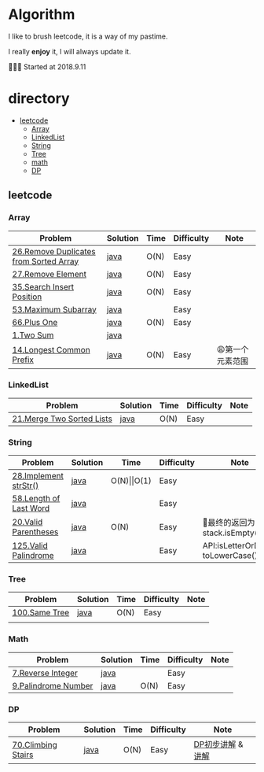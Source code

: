 # Algorithm

I like to brush leetcode, it is a way of my pastime.

I really **enjoy** it, I will always update it.

🎉🎉🎉 Started at 2018.9.11

# directory

- [leetcode](#0)
  - [Array](#1)
  - [LinkedList](#2)
  - [String](#3)
  - [Tree](#4)
  - [math](#5)
  - [DP](#6)

<h2 id = 0>leetcode</h3>

<h3 id = 1>Array</h4>

| Problem                                                      | Solution                                                     | Time | Difficulty | Note            |
| ------------------------------------------------------------ | ------------------------------------------------------------ | ---- | ---------- | --------------- |
| [26.Remove Duplicates from Sorted Array](https://leetcode.com/problems/remove-duplicates-from-sorted-array) | [java](https://github.com/tujietg/Algorithm/blob/master/leetcode/Array/No26.java) | O(N) | Easy       |                 |
| [27.Remove Element](https://leetcode.com/problems/remove-element) | [java](https://github.com/tujietg/Algorithm/blob/master/Array/No27.java) | O(N) | Easy       |                 |
| [35.Search Insert Position](https://leetcode.com/problems/search-insert-position) | [java](https://github.com/tujietg/Algorithm/blob/master/Array/No35.java) | O(N) | Easy       |                 |
| [53.Maximum Subarray](https://leetcode.com/problems/maximum-subarray) | [java](https://github.com/tujietg/Algorithm/blob/master/Array/No53.java) |      | Easy       |                 |
| [66.Plus One](https://leetcode.com/problems/plus-one)        | [java](https://github.com/tujietg/Algorithm/blob/master/Array/No66.java) | O(N) | Easy       |                 |
| [1.Two Sum](https://leetcode.com/problems/two-sum)           | [java](https://github.com/tujietg/Algorithm/blob/master/Array/No1.java) |      |            |                 |
| [14.Longest Common Prefix](https://leetcode.com/problems/longest-common-prefix) | [java](https://github.com/tujietg/Algorithm/blob/master/Array/No14.java) | O(N) | Easy       | 😩第一个元素范围 |

<h3 id = 2>LinkedList</h4>

| Problem                                                      | Solution                                                     | Time | Difficulty | Note |
| ------------------------------------------------------------ | ------------------------------------------------------------ | ---- | ---------- | ---- |
| [21.Merge Two Sorted Lists](https://leetcode.com/problems/merge-two-sorted-lists) | [java](https://github.com/tujietg/Algorithm/blob/master/LinkedList/No21.java) | O(N) | Easy       |      |

<h3 id = 3>String</h4>

| Problem                                                      | Solution                                                     | Time         | Difficulty | Note                                |
| ------------------------------------------------------------ | ------------------------------------------------------------ | ------------ | ---------- | ----------------------------------- |
| [28.Implement strStr()](https://leetcode.com/problems/implement-strstr) | [java](https://github.com/tujietg/Algorithm/blob/master/String/No28.java) | O(N)\|\|O(1) | Easy       |                                     |
| [58.Length of Last Word](https://leetcode.com/problems/length-of-last-word) | [java](https://github.com/tujietg/Algorithm/blob/master/String/No58.java) |              | Easy       |                                     |
| [20.Valid Parentheses](https://leetcode.com/problems/valid-parentheses) | [java](https://github.com/tujietg/Algorithm/blob/master/String/No20.java) | O(N)         | Easy       | 🤣最终的返回为stack.isEmpty()        |
| [125.Valid Palindrome](https://leetcode.com/problems/valid-palindrome) | [java](https://github.com/tujietg/Algorithm/blob/master/String/No125.java) |              | Easy       | API:isLetterOrDigit() toLowerCase() |

<h3 id = 4>Tree</h3>

| Problem                                                  | Solution                                                     | Time | Difficulty | Note |
| -------------------------------------------------------- | ------------------------------------------------------------ | ---- | ---------- | ---- |
| [100.Same Tree](https://leetcode.com/problems/same-tree) | [java](https://github.com/tujietg/Algorithm/blob/master/Tree/No100.java) | O(N) | Easy       |      |
|                                                          |                                                              |      |            |      |

<h3 id = 5>Math</h3>

| Problem                                                      | Solution                                                     | Time | Difficulty | Note |
| ------------------------------------------------------------ | ------------------------------------------------------------ | ---- | ---------- | ---- |
| [7.Reverse Integer](https://leetcode.com/problems/reverse-integer) | [java](https://github.com/tujietg/Algorithm/blob/master/math/No07.java) |      | Easy       |      |
| [9.Palindrome Number](https://leetcode.com/problems/palindrome-number) | [java](https://github.com/tujietg/Algorithm/blob/master/math/No09.java) | O(N) | Easy       |      |

<h3 id="6">DP</h3>

| Problem                                                      | Solution                                                     | Time | Difficulty | Note                                                         |
| ------------------------------------------------------------ | ------------------------------------------------------------ | ---- | ---------- | ------------------------------------------------------------ |
| [70.Climbing Stairs](https://leetcode.com/problems/climbing-stairs) | [java](https://github.com/tujietg/Algorithm/blob/master/DP/No70.java) | O(N) | Easy       | [DP初步讲解](https://leetcode.com/articles/climbing-stairs/) & [讲解](https://leetcode.com/problems/climbing-stairs/discuss/163347/Python-3000DP-or-tm) |





